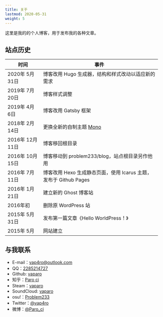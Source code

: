 ```yaml
---
title: 关于
lastmod: 2020-05-31
weight: 5
---
```


这里是我的的个人博客，用于发布我的各种文章。

## 站点历史

| 时间 | 事件 |
|-|-|
| 2020年 5月 31日 | 博客改用 Hugo 生成器，结构和样式改动以适应新的需求 |
| 2019年 7月 20日 | 博客样式调整 |
| 2019年 4月 6日 | 博客改用 Gatsby 框架 |
| 2018年 2月 14日 | 更换全新的自制主题 [Mono](https://github.com/vaparo/mono) |
| 2016年 12月 11日 | 博客移回根目录 |
| 2016年 10月 15日 | 博客移动到 problem233/blog，站点根目录另作他用 |
| 2016年 7月 11日 | 博客改用 Hexo 生成静态页面，使用 Icarus 主题，发布于 Github Pages |
| 2016年 1月 21日 | 建立新的 Ghost 博客站 |
| 2016年初 | 删除原 WordPress 站 |
| 2015年 5月 31日 | 发布第一篇文章《Hello WorldPress！》 |
| 2015年 5月 | 网站建立 |

## 与我联系

- E-mail：[vap4ro@outlook.com](mailto:vap4ro@outlook.com)
- QQ：[2285214727](http://wpa.qq.com/msgrd?v=3&amp;uin=2285214727&amp;site=qq&amp;menu=yes)
- Github: [vaparo](https://github.com/vaparo)
- 知乎：[Paro ci](https://www.zhihu.com/people/paro_ci)
- Steam：[vaparo](http://steamcommunity.com/id/vaparo/)
- SoundCloud: [vaparo](https://soundcloud.com/vaparo)
- osu!：[Problem233](https://osu.ppy.sh/users/5931775)
- Twitter：[@vap4ro](https://twitter.com/vap4ro)
- 微博：[@Paro_ci](http://www.weibo.com/qq2285214727)
